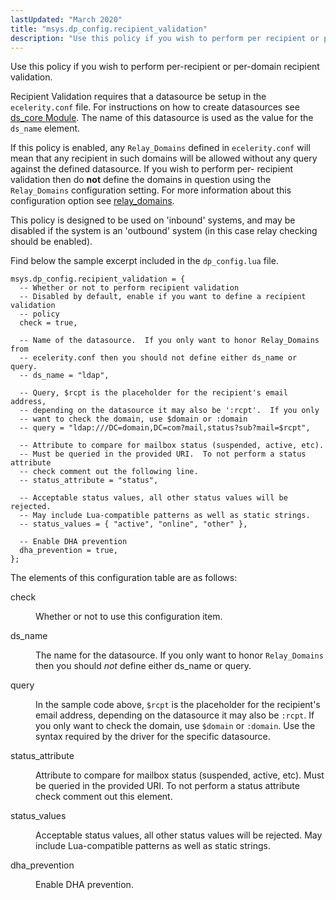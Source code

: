 ```yaml
---
lastUpdated: "March 2020"
title: "msys.dp_config.recipient_validation"
description: "Use this policy if you wish to perform per recipient or per domain recipient validation Recipient Validation requires that a datasource be setup in the ecelerity conf file For instructions on how to create datasources see ds core Module The name of this datasource is used as the value for..."
---
```


Use this policy if you wish to perform per-recipient or per-domain recipient validation.

Recipient Validation requires that a datasource be setup in the `ecelerity.conf` file. For instructions on how to create datasources see [ds_core Module](/momentum/3/3-reference/3-reference-modules-ds-core). The name of this datasource is used as the value for the `ds_name` element.

If this policy is enabled, any `Relay_Domains` defined in `ecelerity.conf` will mean that any recipient in such domains will be allowed without any query against the defined datasource. If you wish to perform per- recipient validation then do **not** define the domains in question using the `Relay_Domains` configuration setting. For more information about this configuration option see [relay_domains](/momentum/3/3-reference/3-reference-conf-ref-relay-domains).

This policy is designed to be used on 'inbound' systems, and may be disabled if the system is an 'outbound' system (in this case relay checking should be enabled).

Find below the sample excerpt included in the `dp_config.lua` file.

```
msys.dp_config.recipient_validation = {
  -- Whether or not to perform recipient validation
  -- Disabled by default, enable if you want to define a recipient validation
  -- policy
  check = true,

  -- Name of the datasource.  If you only want to honor Relay_Domains from
  -- ecelerity.conf then you should not define either ds_name or query.
  -- ds_name = "ldap",

  -- Query, $rcpt is the placeholder for the recipient's email address,
  -- depending on the datasource it may also be ':rcpt'.  If you only
  -- want to check the domain, use $domain or :domain
  -- query = "ldap:///DC=domain,DC=com?mail,status?sub?mail=$rcpt",

  -- Attribute to compare for mailbox status (suspended, active, etc).
  -- Must be queried in the provided URI.  To not perform a status attribute
  -- check comment out the following line.
  -- status_attribute = "status",

  -- Acceptable status values, all other status values will be rejected.
  -- May include Lua-compatible patterns as well as static strings.
  -- status_values = { "active", "online", "other" },

  -- Enable DHA prevention
  dha_prevention = true,
};
```

The elements of this configuration table are as follows:

<dl class="variablelist">

<dt>check</dt>

<dd>

Whether or not to use this configuration item.

</dd>

<dt>ds_name</dt>

<dd>

The name for the datasource. If you only want to honor `Relay_Domains` then you should *not* define either ds_name or query.

</dd>

<dt>query</dt>

<dd>

In the sample code above, `$rcpt` is the placeholder for the recipient's email address, depending on the datasource it may also be `:rcpt`. If you only want to check the domain, use `$domain` or `:domain`. Use the syntax required by the driver for the specific datasource.

</dd>

<dt>status_attribute</dt>

<dd>

Attribute to compare for mailbox status (suspended, active, etc). Must be queried in the provided URI. To not perform a status attribute check comment out this element.

</dd>

<dt>status_values</dt>

<dd>

Acceptable status values, all other status values will be rejected. May include Lua-compatible patterns as well as static strings.

</dd>

<dt>dha_prevention</dt>

<dd>

Enable DHA prevention.

</dd>

</dl>